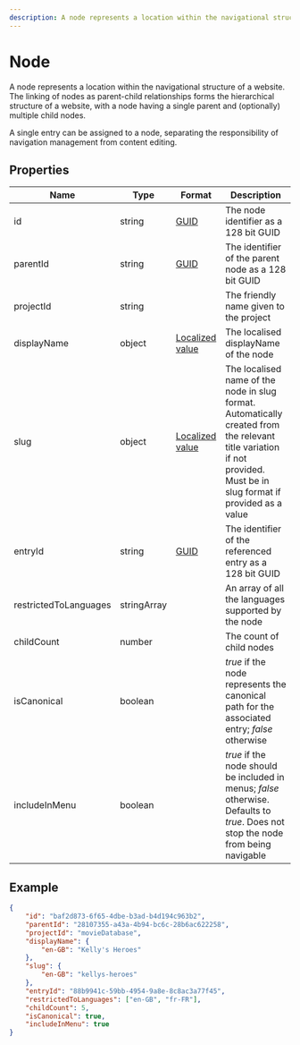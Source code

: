 ```yaml
---
description: A node represents a location within the navigational structure of a website. A single entry can be assigned to a node, separating the responsibility of navigation management from content editing. The linking of nodes as parent-child relationships forms the hierarchical structure of a website, with a node having a single parent and (optionally) multiple child nodes.
---
```


# Node

A node represents a location within the navigational structure of a website. The linking of nodes as parent-child relationships forms the hierarchical structure of a website, with a node having a single parent and (optionally) multiple child nodes.

A single entry can be assigned to a node, separating the responsibility of navigation management from content editing.

## Properties

| Name                  | Type        | Format                                                          | Description                                                                                                                                                            |
|-----------------------|-------------|-----------------------------------------------------------------|------------------------------------------------------------------------------------------------------------------------------------------------------------------------|
| id                    | string      | [GUID](https://docs.microsoft.com/en-us/dotnet/api/system.guid) | The node identifier as a 128 bit GUID                                                                                                                                 |
| parentId              | string      | [GUID](https://docs.microsoft.com/en-us/dotnet/api/system.guid) | The identifier of the parent node as a 128 bit GUID                                                                                                                   |
| projectId             | string      |                                                                 | The friendly name given to the project                                                                                                                                |
| displayName           | object      | [Localized value](/key-concepts/localization.md)                | The localised displayName of the node                                                                                                                                 |
| slug                  | object      | [Localized value](/key-concepts/localization.md)                | The localised name of the node in slug format. Automatically created from the relevant title variation if not provided. Must be in slug format if provided as a value |
| entryId               | string      | [GUID](https://docs.microsoft.com/en-us/dotnet/api/system.guid) | The identifier of the referenced entry as a 128 bit GUID                                                                                                              |
| restrictedToLanguages | stringArray |                                                                 | An array of all the languages supported by the node                                                                                                                   |
| childCount            | number      |                                                                 | The count of child nodes                                                                                                                                              |
| isCanonical           | boolean     |                                                                 | *true* if the node represents the canonical path for the associated entry; *false* otherwise                                                                          |
| includeInMenu         | boolean     |                                                                 | *true* if the node should be included in menus; *false* otherwise. Defaults to *true*. Does not stop the node from being navigable                                    |

## Example

```json
{
	"id": "baf2d873-6f65-4dbe-b3ad-b4d194c963b2",
	"parentId": "28107355-a43a-4b94-bc6c-28b6ac622258",
	"projectId": "movieDatabase",
	"displayName": {
		"en-GB": "Kelly's Heroes"
	},
	"slug": {
		"en-GB": "kellys-heroes"
	},
	"entryId": "88b9941c-59bb-4954-9a8e-8c8ac3a77f45",
	"restrictedToLanguages": ["en-GB", "fr-FR"],
	"childCount": 5,
	"isCanonical": true,
	"includeInMenu": true
}
```
